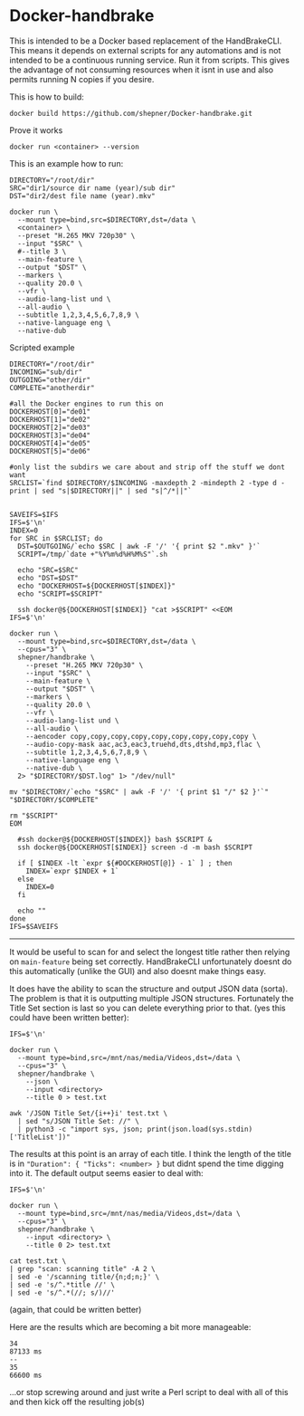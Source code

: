 # Docker-handbrake

This is intended to be a Docker based replacement of the HandBrakeCLI.  This means it depends on external scripts for any automations and is not intended to be a continuous running service.  Run it from scripts.  This gives the advantage of not consuming resources when it isnt in use and also permits running N copies if you desire.


This is how to build:

``` shell
docker build https://github.com/shepner/Docker-handbrake.git
```


Prove it works

``` shell
docker run <container> --version
```


This is an example how to run:

``` shell
DIRECTORY="/root/dir"
SRC="dir1/source dir name (year)/sub dir"
DST="dir2/dest file name (year).mkv"

docker run \
  --mount type=bind,src=$DIRECTORY,dst=/data \
  <container> \
  --preset "H.265 MKV 720p30" \
  --input "$SRC" \
  #--title 3 \
  --main-feature \
  --output "$DST" \
  --markers \
  --quality 20.0 \
  --vfr \
  --audio-lang-list und \
  --all-audio \
  --subtitle 1,2,3,4,5,6,7,8,9 \
  --native-language eng \
  --native-dub
```


Scripted example

``` shell
DIRECTORY="/root/dir"
INCOMING="sub/dir"
OUTGOING="other/dir"
COMPLETE="anotherdir"

#all the Docker engines to run this on
DOCKERHOST[0]="de01"
DOCKERHOST[1]="de02"
DOCKERHOST[2]="de03"
DOCKERHOST[3]="de04"
DOCKERHOST[4]="de05"
DOCKERHOST[5]="de06"

#only list the subdirs we care about and strip off the stuff we dont want
SRCLIST=`find $DIRECTORY/$INCOMING -maxdepth 2 -mindepth 2 -type d -print | sed "s|$DIRECTORY||" | sed "s|^/*||"`


SAVEIFS=$IFS
IFS=$'\n'
INDEX=0
for SRC in $SRCLIST; do
  DST=$OUTGOING/`echo $SRC | awk -F '/' '{ print $2 ".mkv" }'`
  SCRIPT=/tmp/`date +"%Y%m%d%H%M%S"`.sh
  
  echo "SRC=$SRC"
  echo "DST=$DST"
  echo "DOCKERHOST=${DOCKERHOST[$INDEX]}"
  echo "SCRIPT=$SCRIPT"
  
  ssh docker@${DOCKERHOST[$INDEX]} "cat >$SCRIPT" <<EOM
IFS=$'\n'

docker run \
  --mount type=bind,src=$DIRECTORY,dst=/data \
  --cpus="3" \
  shepner/handbrake \
    --preset "H.265 MKV 720p30" \
    --input "$SRC" \
    --main-feature \
    --output "$DST" \
    --markers \
    --quality 20.0 \
    --vfr \
    --audio-lang-list und \
    --all-audio \
    --aencoder copy,copy,copy,copy,copy,copy,copy,copy,copy \
    --audio-copy-mask aac,ac3,eac3,truehd,dts,dtshd,mp3,flac \
    --subtitle 1,2,3,4,5,6,7,8,9 \
    --native-language eng \
    --native-dub \
  2> "$DIRECTORY/$DST.log" 1> "/dev/null"
  
mv "$DIRECTORY/`echo "$SRC" | awk -F '/' '{ print $1 "/" $2 }'`" "$DIRECTORY/$COMPLETE"

rm "$SCRIPT"
EOM

  #ssh docker@${DOCKERHOST[$INDEX]} bash $SCRIPT &
  ssh docker@${DOCKERHOST[$INDEX]} screen -d -m bash $SCRIPT

  if [ $INDEX -lt `expr ${#DOCKERHOST[@]} - 1` ] ; then
    INDEX=`expr $INDEX + 1`
  else
    INDEX=0
  fi
    
  echo ""
done
IFS=$SAVEIFS
```

---

It would be useful to scan for and select the longest title rather then relying on `main-feature` being set correctly.  HandBrakeCLI unfortunately doesnt do this automatically (unlike the GUI) and also doesnt make things easy.

It does have the ability to scan the structure and output JSON data (sorta).  The problem is that it is outputting multiple JSON structures.  Fortunately the Title Set section is last so you can delete everything prior to that. (yes this could have been written better):

``` shell
IFS=$'\n'
  
docker run \
  --mount type=bind,src=/mnt/nas/media/Videos,dst=/data \
  --cpus="3" \
  shepner/handbrake \
    --json \
    --input <directory>
    --title 0 > test.txt

awk '/JSON Title Set/{i++}i' test.txt \
  | sed "s/JSON Title Set: //" \
  | python3 -c "import sys, json; print(json.load(sys.stdin)['TitleList'])"
```

The results at this point is an array of each title.  I think the length of the title is in `"Duration": { "Ticks": <number> }` but didnt spend the time digging into it.  The default output seems easier to deal with:

``` shell
IFS=$'\n'
  
docker run \
  --mount type=bind,src=/mnt/nas/media/Videos,dst=/data \
  --cpus="3" \
  shepner/handbrake \
    --input <directory> \
    --title 0 2> test.txt
    
cat test.txt \
| grep "scan: scanning title" -A 2 \
| sed -e '/scanning title/{n;d;n;}' \
| sed -e 's/^.*title //' \
| sed -e 's/^.*(//; s/)//'
```

(again, that could be written better)

Here are the results which are becoming a bit more manageable:

```
34
87133 ms
--
35
66600 ms
```

...or stop screwing around and just write a Perl script to deal with all of this and then kick off the resulting job(s)
